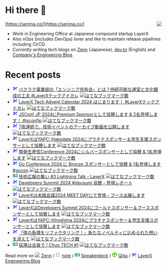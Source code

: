 # Hi there 👋

<img align="right" src="https://github-readme-stats.vercel.app/api?username=serima&count_private=true&theme=dracula&show_icons=true" />

[https://serima.co/](https://serima.co/)

- Work in Engineering Office at Japanese compound startup LayerX
- Also xOps (includes DevOps) lover and like to maintain release pipelines including CI/CD.
- Currently writing tech blogs on [Zenn](https://zenn.dev/serima) (Japanese), [dev.to](https://dev.to/serima) (English) and [Company's Engineering Blog](https://tech.layerx.co.jp).

# Recent posts

<!--[START POSTS]-->
- <img src="platform_icons/lxblog.png" width="16"> [バクラク事業部の「エンジニア共有会」とは？持続可能な運営と文化醸成の工夫 #LayerXテックアドカレ](https://tech.layerx.co.jp/entry/2024/12/01/145303) [![はてなブックマーク数](https://b.hatena.ne.jp/entry/image/https://tech.layerx.co.jp/entry/2024/12/01/145303)](https://b.hatena.ne.jp/entry/https://tech.layerx.co.jp/entry/2024/12/01/145303)
- <img src="platform_icons/lxblog.png" width="16"> [LayerX Tech Advent Calendar 2024 はじまります！ #LayerXテックアドカレ](https://tech.layerx.co.jp/entry/tech-advent-calendar-2024) [![はてなブックマーク数](https://b.hatena.ne.jp/entry/image/https://tech.layerx.co.jp/entry/tech-advent-calendar-2024)](https://b.hatena.ne.jp/entry/https://tech.layerx.co.jp/entry/tech-advent-calendar-2024)
- <img src="platform_icons/lxblog.png" width="16"> [JSConf JP 2024にPremium Sponsorとして協賛します & 2名登壇します！ #jsconfjp](https://tech.layerx.co.jp/entry/2024/11/21/091008) [![はてなブックマーク数](https://b.hatena.ne.jp/entry/image/https://tech.layerx.co.jp/entry/2024/11/21/091008)](https://b.hatena.ne.jp/entry/https://tech.layerx.co.jp/entry/2024/11/21/091008)
- <img src="platform_icons/lxblog.png" width="16"> [7夜連続で、技術イベントのアーカイブ動画を公開します](https://tech.layerx.co.jp/entry/2024/11/20/155038) [![はてなブックマーク数](https://b.hatena.ne.jp/entry/image/https://tech.layerx.co.jp/entry/2024/11/20/155038)](https://b.hatena.ne.jp/entry/https://tech.layerx.co.jp/entry/2024/11/20/155038)
- <img src="platform_icons/lxblog.png" width="16"> [LayerXはYAPC::Hakodate 2024にプラチナスポンサー＆学生支援スポンサーとして協賛します](https://tech.layerx.co.jp/entry/2024/10/04/062704) [![はてなブックマーク数](https://b.hatena.ne.jp/entry/image/https://tech.layerx.co.jp/entry/2024/10/04/062704)](https://b.hatena.ne.jp/entry/https://tech.layerx.co.jp/entry/2024/10/04/062704)
- <img src="platform_icons/lxblog.png" width="16"> [開発生産性Conference 2024にシルバースポンサーとして協賛 & 1名登壇します](https://tech.layerx.co.jp/entry/2024/06/27/080000) [![はてなブックマーク数](https://b.hatena.ne.jp/entry/image/https://tech.layerx.co.jp/entry/2024/06/27/080000)](https://b.hatena.ne.jp/entry/https://tech.layerx.co.jp/entry/2024/06/27/080000)
- <img src="platform_icons/lxblog.png" width="16"> [Go Conference 2024 に Bronze スポンサーとして協賛 & 1名登壇します #gocon](https://tech.layerx.co.jp/entry/2024/06/07/114918) [![はてなブックマーク数](https://b.hatena.ne.jp/entry/image/https://tech.layerx.co.jp/entry/2024/06/07/114918)](https://b.hatena.ne.jp/entry/https://tech.layerx.co.jp/entry/2024/06/07/114918)
- <img src="platform_icons/speakerdeck.png" width="16"> [技術広報の集い #3 Lightning Talk - LayerX](https://speakerdeck.com/serima/ji-shu-guang-bao-noji-i-number-3-lightning-talk-layerx) [![はてなブックマーク数](https://b.hatena.ne.jp/entry/image/https://speakerdeck.com/serima/ji-shu-guang-bao-noji-i-number-3-lightning-talk-layerx)](https://b.hatena.ne.jp/entry/https://speakerdeck.com/serima/ji-shu-guang-bao-noji-i-number-3-lightning-talk-layerx)
- <img src="platform_icons/lxblog.png" width="16"> [Developers Summit 2024 #devsumi 協賛・登壇レポート](https://tech.layerx.co.jp/entry/2024/03/25/104404) [![はてなブックマーク数](https://b.hatena.ne.jp/entry/image/https://tech.layerx.co.jp/entry/2024/03/25/104404)](https://b.hatena.ne.jp/entry/https://tech.layerx.co.jp/entry/2024/03/25/104404)
- <img src="platform_icons/lxblog.png" width="16"> [LayerXは未踏会議2024 MEET DAYにて登壇・ブース出展します](https://tech.layerx.co.jp/entry/2024/03/09/114908) [![はてなブックマーク数](https://b.hatena.ne.jp/entry/image/https://tech.layerx.co.jp/entry/2024/03/09/114908)](https://b.hatena.ne.jp/entry/https://tech.layerx.co.jp/entry/2024/03/09/114908)
- <img src="platform_icons/lxblog.png" width="16"> [LayerXはDevelopers Summit 2024にゴールドスポンサー＆ブーススポンサーとして協賛します](https://tech.layerx.co.jp/entry/2024/02/14/183709) [![はてなブックマーク数](https://b.hatena.ne.jp/entry/image/https://tech.layerx.co.jp/entry/2024/02/14/183709)](https://b.hatena.ne.jp/entry/https://tech.layerx.co.jp/entry/2024/02/14/183709)
- <img src="platform_icons/lxblog.png" width="16"> [LayerXはYAPC::Hiroshima 2024にプラチナスポンサー＆学生支援スポンサーとして協賛します](https://tech.layerx.co.jp/entry/2024/02/07/132911) [![はてなブックマーク数](https://b.hatena.ne.jp/entry/image/https://tech.layerx.co.jp/entry/2024/02/07/132911)](https://b.hatena.ne.jp/entry/https://tech.layerx.co.jp/entry/2024/02/07/132911)
- <img src="platform_icons/lxblog.png" width="16"> [「体の負債をリファクタリング！」新たなノベルティに込められた想いを添えて](https://tech.layerx.co.jp/entry/stretch) [![はてなブックマーク数](https://b.hatena.ne.jp/entry/image/https://tech.layerx.co.jp/entry/stretch)](https://b.hatena.ne.jp/entry/https://tech.layerx.co.jp/entry/stretch)
- <img src="platform_icons/speakerdeck.png" width="16"> [採用は全員で | Chuo TECH #1](https://speakerdeck.com/serima/cai-yong-haquan-yuan-de) [![はてなブックマーク数](https://b.hatena.ne.jp/entry/image/https://speakerdeck.com/serima/cai-yong-haquan-yuan-de)](https://b.hatena.ne.jp/entry/https://speakerdeck.com/serima/cai-yong-haquan-yuan-de)
<!--[END POSTS]-->

Read more on 
![](platform_icons/zenn.png) [Zenn](https://zenn.dev/serima) / 
![](platform_icons/note.png) [note](https://note.com/serima) /
![](platform_icons/speakerdeck.png) [Speakerdeck](https://speakerdeck.com/serima) /
![](platform_icons/qiita.png) [Qiita](https://qiita.com/serima) /
<img src="platform_icons/lxblog.png" width="16"> [LayerX Engineering Blog](https://tech.layerx.co.jp)
